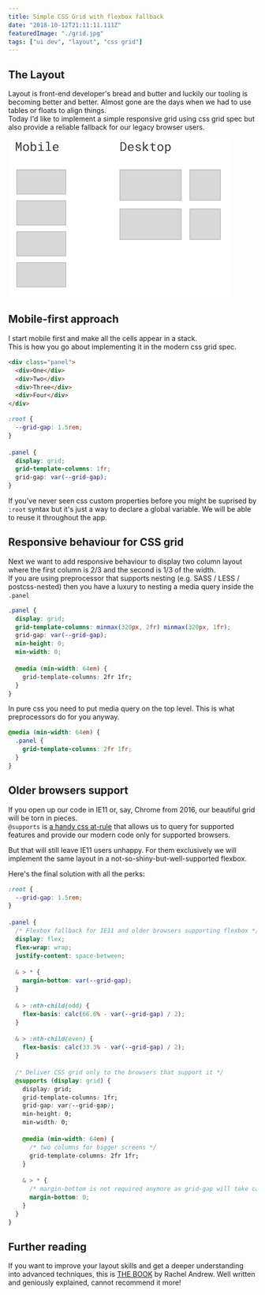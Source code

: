 ```yaml
---
title: Simple CSS Grid with flexbox fallback
date: "2018-10-12T21:11:11.111Z"
featuredImage: "./grid.jpg"
tags: ["ui dev", "layout", "css grid"]
---
```


## The Layout

Layout is front-end developer's bread and butter and luckily our tooling is becoming better and better. Almost gone are the days when we had to use tables or floats to align things.  
Today I'd like to implement a simple responsive grid using css grid spec but also provide a reliable fallback for our legacy browser users.

![The Layout](./layout.png)

## Mobile-first approach

I start mobile first and make all the cells appear in a stack.  
This is how you go about implementing it in the modern css grid spec.

```html
<div class="panel">
  <div>One</div>
  <div>Two</div>
  <div>Three</div>
  <div>Four</div>
</div>
```

```css
:root {
  --grid-gap: 1.5rem;
}

.panel {
  display: grid;
  grid-template-columns: 1fr;
  grid-gap: var(--grid-gap);
}
```

If you've never seen css custom properties before you might be suprised by `:root` syntax but it's just a way to declare a global variable. We will be able to reuse it throughout the app.

## Responsive behaviour for CSS grid

Next we want to add responsive behaviour to display two column layout where the first column is 2/3 and the second is 1/3 of the width.  
If you are using preprocessor that supports nesting (e.g. SASS / LESS / postcss-nested) then you have a luxury to nesting a media query inside the `.panel`

```css
.panel {
  display: grid;
  grid-template-columns: minmax(320px, 2fr) minmax(320px, 1fr);
  grid-gap: var(--grid-gap);
  min-height: 0;
  min-width: 0;

  @media (min-width: 64em) {
    grid-template-columns: 2fr 1fr;
  }
}
```

In pure css you need to put media query on the top level. This is what preprocessors do for you anyway.

```css
@media (min-width: 64em) {
  .panel {
    grid-template-columns: 2fr 1fr;
  }
}
```

## Older browsers support

If you open up our code in IE11 or, say, Chrome from 2016, our beautiful grid will be torn in pieces.  
`@supports` is [a handy css at-rule](https://developer.mozilla.org/en-US/docs/Web/CSS/@supports) that allows us to query for supported features and provide our modern code only for supported browsers.

But that will still leave IE11 users unhappy. For them exclusively we will implement the same layout in a not-so-shiny-but-well-supported flexbox.

Here's the final solution with all the perks:

```css
:root {
  --grid-gap: 1.5rem;
}

.panel {
  /* Flexbox fallback for IE11 and older browsers supporting flexbox */
  display: flex;
  flex-wrap: wrap;
  justify-content: space-between;

  & > * {
    margin-bottom: var(--grid-gap);
  }

  & > :nth-child(odd) {
    flex-basis: calc(66.6% - var(--grid-gap) / 2);
  }

  & > :nth-child(even) {
    flex-basis: calc(33.3% - var(--grid-gap) / 2);
  }

  /* Deliver CSS grid only to the browsers that support it */
  @supports (display: grid) {
    display: grid;
    grid-template-columns: 1fr;
    grid-gap: var(--grid-gap);
    min-height: 0;
    min-width: 0;

    @media (min-width: 64em) {
      /* two columns for bigger screens */
      grid-template-columns: 2fr 1fr;
    }

    & > * {
      /* margin-bottom is not required anymore as grid-gap will take care of vertial gaps too */
      margin-bottom: 0;
    }
  }
}
```

## Further reading

If you want to improve your layout skills and get a deeper understanding into advanced techniques, this is [THE BOOK](https://abookapart.com/products/the-new-css-layout) by Rachel Andrew. Well written and geniously explained, cannot recommend it more!
